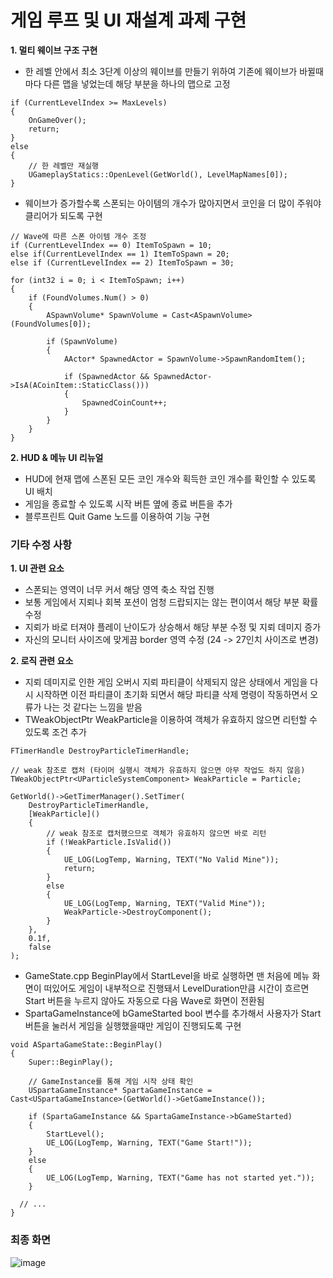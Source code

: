 # 게임 루프 및 UI 재설계 과제 구현

**1. 멀티 웨이브 구조 구현**

- 한 레벨 안에서 최소 3단계 이상의 웨이브를 만들기 위하여 기존에 웨이브가 바뀔때마다 다른 맵을 넣었는데 해당 부분을 하나의 맵으로 고정

```
if (CurrentLevelIndex >= MaxLevels)
{
	OnGameOver();
	return;
}
else
{
	// 한 레벨만 재실행
	UGameplayStatics::OpenLevel(GetWorld(), LevelMapNames[0]);
}
```

- 웨이브가 증가할수록 스폰되는 아이템의 개수가 많아지면서 코인을 더 많이 주워야 클리어가 되도록 구현

```
// Wave에 따른 스폰 아이템 개수 조정
if (CurrentLevelIndex == 0) ItemToSpawn = 10;
else if(CurrentLevelIndex == 1) ItemToSpawn = 20;
else if (CurrentLevelIndex == 2) ItemToSpawn = 30;

for (int32 i = 0; i < ItemToSpawn; i++)
{
	if (FoundVolumes.Num() > 0)
	{
		ASpawnVolume* SpawnVolume = Cast<ASpawnVolume>(FoundVolumes[0]);

		if (SpawnVolume)
		{
			AActor* SpawnedActor = SpawnVolume->SpawnRandomItem();

			if (SpawnedActor && SpawnedActor->IsA(ACoinItem::StaticClass()))
			{
				SpawnedCoinCount++;
			}
		}
	}
}
```

**2. HUD & 메뉴 UI 리뉴얼**

- HUD에 현재 맵에 스폰된 모든 코인 개수와 획득한 코인 개수를 확인할 수 있도록 UI 배치
- 게임을 종료할 수 있도록 시작 버튼 옆에 종료 버튼을 추가
- 블루프린트 Quit Game 노드를 이용하여 기능 구현

### 기타 수정 사항

**1. UI 관련 요소**

- 스폰되는 영역이 너무 커서 해당 영역 축소 작업 진행
- 보통 게임에서 지뢰나 회복 포션이 엄청 드랍되지는 않는 편이여서 해당 부분 확률 수정
- 지뢰가 바로 터져야 플레이 난이도가 상승해서 해당 부분 수정 및 지뢰 데미지 증가
- 자신의 모니터 사이즈에 맞게끔 border 영역 수정 (24 -> 27인치 사이즈로 변경)

**2. 로직 관련 요소**

- 지뢰 데미지로 인한 게임 오버시 지뢰 파티클이 삭제되지 않은 상태에서 게임을 다시 시작하면 이전 파티클이 초기화 되면서 해당 파티클 삭제 명령이 작동하면서 오류가 나는 것 같다는 느낌을 받음
- TWeakObjectPtr<UParticleSystemComponent> WeakParticle을 이용하여 객체가 유효하지 않으면 리턴할 수 있도록 조건 추가

```
FTimerHandle DestroyParticleTimerHandle;

// weak 참조로 캡처 (타이머 실행시 객체가 유효하지 않으면 아무 작업도 하지 않음)
TWeakObjectPtr<UParticleSystemComponent> WeakParticle = Particle;

GetWorld()->GetTimerManager().SetTimer(
	DestroyParticleTimerHandle,
	[WeakParticle]()
	{
		// weak 참조로 캡처했으므로 객체가 유효하지 않으면 바로 리턴
		if (!WeakParticle.IsValid())
		{
			UE_LOG(LogTemp, Warning, TEXT("No Valid Mine"));
			return;
		}
		else
		{
			UE_LOG(LogTemp, Warning, TEXT("Valid Mine"));
			WeakParticle->DestroyComponent();
		}
	},
	0.1f,
	false
);
```

- GameState.cpp BeginPlay에서 StartLevel을 바로 실행하면 맨 처음에 메뉴 화면이 떠있어도 게임이 내부적으로 진행돼서 LevelDuration만큼 시간이 흐르면 Start 버튼을 누르지 않아도 자동으로 다음 Wave로 화면이 전환됨
- SpartaGameInstance에 bGameStarted bool 변수를 추가해서 사용자가 Start 버튼을 눌러서 게임을 실행했을때만 게임이 진행되도록 구현

```
void ASpartaGameState::BeginPlay()
{
	Super::BeginPlay();

	// GameInstance를 통해 게임 시작 상태 확인
	USpartaGameInstance* SpartaGameInstance = Cast<USpartaGameInstance>(GetWorld()->GetGameInstance());

	if (SpartaGameInstance && SpartaGameInstance->bGameStarted)
	{
		StartLevel();
		UE_LOG(LogTemp, Warning, TEXT("Game Start!"));
	}
	else
	{
		UE_LOG(LogTemp, Warning, TEXT("Game has not started yet."));
	}

  // ...
}
```

### 최종 화면

![image](https://github.com/user-attachments/assets/db472988-bbfc-49ea-b54b-fb541c4e0f27)

